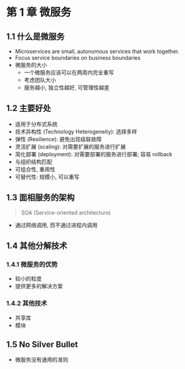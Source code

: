 # 第 1 章 微服务

## 1.1 什么是微服务

- Microservices are small, autonomous services that work together.
- Focus service boundaries on business boundaries
- 微服务的大小
  - 一个微服务应该可以在两周内完全重写
  - 考虑团队大小
  - 服务越小, 独立性越好, 可管理性越差

## 1.2 主要好处

- 适用于分布式系统
- 技术异构性 (Technology Heterogeneity): 选择多样
- 弹性 (Resilience): 避免出现级联故障
- 灵活扩展 (scaling): 对需要扩展的服务进行扩展
- 简化部署 (deployment): 对需要部署的服务进行部署; 容易 rollback
- 与组织结构匹配
- 可组合性, 重用性
- 可替代性: 规模小, 可以重写

## 1.3 面相服务的架构

> SOA (Service-oriented architecture)

- 通过网络调用, 而不通过进程内调用

## 1.4 其他分解技术

### 1.4.1 微服务的优势

- 较小的粒度
- 提供更多的解决方案

### 1.4.2 其他技术

- 共享库
- 模块

## 1.5 No Silver Bullet

- 微服务没有通用的准则
